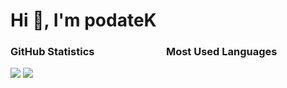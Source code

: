 <h1>Hi 👋, I'm podateK</h1>

<h3>GitHub Statistics       Most Used Languages</h3>
<a href="#"><img src="https://github-readme-stats.vercel.app/api?username=podateK&show_icons=true&count_private=true&include_all_commits=true&hide_title=true&hide_border=true&hide_rank=true&theme=chartreuse-dark&bg_color=00000000"/></a>
<a href="#"><img src="https://github-readme-stats.vercel.app/api/top-langs?username=podateK&hide_title=true&hide_border=true&layout=compact&theme=chartreuse-dark&bg_color=00000000"/></a> 
<a href="#"><src=[![Discord Presence](https://lanyard.cnrad.dev/api/1184501395622211645)](https://discord.com/users/1184501395622211645></a>

